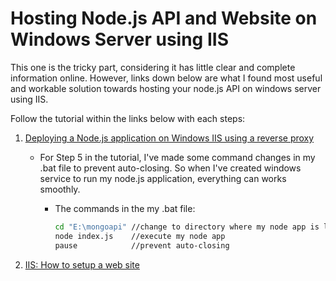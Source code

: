 # Hosting Node.js API and Website on Windows Server using IIS

This one is the tricky part, considering it has little clear and complete information online. However, links down below are what I found most useful and workable solution towards hosting your node.js API on windows server using IIS.

Follow the tutorial within the links below with each steps:

1. [Deploying a Node.js application on Windows IIS using a reverse proxy](https://alex.domenici.net/archive/deploying-a-node-js-application-on-windows-iis-using-a-reverse-proxy)

    * For Step 5 in the tutorial, I've made some command changes in my .bat file to prevent auto-closing. So when I've created windows service to run my node.js application, everything can works smoothly.
      * The commands in the my .bat file:

        ```bash
        cd "E:\mongoapi" //change to directory where my node app is located
        node index.js    //execute my node app
        pause            //prevent auto-closing
        ```
    
3. [IIS: How to setup a web site](https://alex.domenici.net/archive/iis-how-to-setup-a-web-site)

